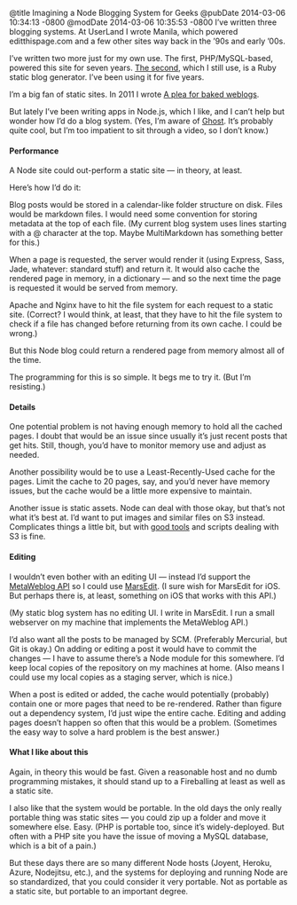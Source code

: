 @title Imagining a Node Blogging System for Geeks
@pubDate 2014-03-06 10:34:13 -0800
@modDate 2014-03-06 10:35:53 -0800
I’ve written three blogging systems. At UserLand I wrote Manila, which powered editthispage.com and a few other sites way back in the ’90s and early ’00s.

I’ve written two more just for my own use. The first, PHP/MySQL-based, powered this site for seven years. [The second](http://inessential.com/2009/01/30/new_publishing_system_tour_of_my_head), which I still use, is a Ruby static blog generator. I’ve been using it for five years.

I’m a big fan of static sites. In 2011 I wrote [A plea for baked weblogs](http://inessential.com/2011/03/16/a_plea_for_baked_weblogs).

But lately I’ve been writing apps in Node.js, which I like, and I can’t help but wonder how I’d do a blog system. (Yes, I’m aware of [Ghost](https://ghost.org/). It’s probably quite cool, but I’m too impatient to sit through a video, so I don’t know.)

#### Performance

A Node site could out-perform a static site — in theory, at least.

Here’s how I’d do it:

Blog posts would be stored in a calendar-like folder structure on disk. Files would be markdown files. I would need some convention for storing metadata at the top of each file. (My current blog system uses lines starting with a @ character at the top. Maybe MultiMarkdown has something better for this.)

When a page is requested, the server would render it (using Express, Sass, Jade, whatever: standard stuff) and return it. It would also cache the rendered page in memory, in a dictionary — and so the next time the page is requested it would be served from memory.

Apache and Nginx have to hit the file system for each request to a static site. (Correct? I would think, at least, that they have to hit the file system to check if a file has changed before returning from its own cache. I could be wrong.)

But this Node blog could return a rendered page from memory almost all of the time.

The programming for this is so simple. It begs me to try it. (But I’m resisting.)

#### Details

One potential problem is not having enough memory to hold all the cached pages. I doubt that would be an issue since usually it’s just recent posts that get hits. Still, though, you’d have to monitor memory use and adjust as needed.

Another possibility would be to use a Least-Recently-Used cache for the pages. Limit the cache to 20 pages, say, and you’d never have memory issues, but the cache would be a little more expensive to maintain.

Another issue is static assets. Node can deal with those okay, but that’s not what it’s best at. I’d want to put images and similar files on S3 instead. Complicates things a little bit, but with [good tools](https://panic.com/transmit/) and scripts dealing with S3 is fine.

#### Editing

I wouldn’t even bother with an editing UI — instead I’d support the [MetaWeblog API](http://xmlrpc.scripting.com/metaWeblogApi.html) so I could use [MarsEdit](http://www.red-sweater.com/marsedit/). (I sure wish for MarsEdit for iOS. But perhaps there is, at least, something on iOS that works with this API.)

(My static blog system has no editing UI. I write in MarsEdit. I run a small webserver on my machine that implements the MetaWeblog API.)

I’d also want all the posts to be managed by SCM. (Preferably Mercurial, but Git is okay.) On adding or editing a post it would have to commit the changes — I have to assume there’s a Node module for this somewhere. I’d keep local copies of the repository on my machines at home. (Also means I could use my local copies as a staging server, which is nice.)

When a post is edited or added, the cache would potentially (probably) contain one or more pages that need to be re-rendered. Rather than figure out a dependency system, I’d just wipe the entire cache. Editing and adding pages doesn’t happen so often that this would be a problem. (Sometimes the easy way to solve a hard problem is the best answer.)

#### What I like about this

Again, in theory this would be fast. Given a reasonable host and no dumb programming mistakes, it should stand up to a Fireballing at least as well as a static site.

I also like that the system would be portable. In the old days the only really portable thing was static sites — you could zip up a folder and move it somewhere else. Easy. (PHP is portable too, since it’s widely-deployed. But often with a PHP site you have the issue of moving a MySQL database, which is a bit of a pain.)

But these days there are so many different Node hosts (Joyent, Heroku, Azure, Nodejitsu, etc.), and the systems for deploying and running Node are so standardized, that you could consider it very portable. Not as portable as a static site, but portable to an important degree.
